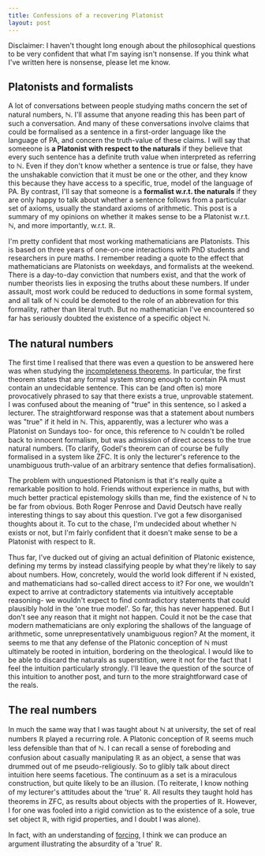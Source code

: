 ```yaml
---
title: Confessions of a recovering Platonist
layout: post
---
```


<script type="text/x-mathjax-config"> MathJax.Hub.Config({ tex2jax: { inlineMath: [['$','$'], ['\\(','\\)']], processEscapes: true } }); </script> <script src="https://cdnjs.cloudflare.com/ajax/libs/mathjax/2.7.0/MathJax.js?config=TeX-AMS-MML_HTMLorMML" type="text/javascript"></script>

Disclaimer: I haven't thought long enough about the philosophical questions to be very confident that what I'm saying isn't nonsense. If you think what I've written here is nonsense, please let me know. 

## Platonists and formalists

A lot of conversations between people studying maths concern the set of natural numbers, $\mathbb{N}$. I'll assume that anyone reading this has been part of such a conversation. And many of these conversations involve claims that could be formalised as a sentence in a first-order language like the language of PA, and concern the truth-value of these claims. I will say that someeone is **a Platonist with respect to the naturals** if they believe that every such sentence has a definite truth value when interpreted as referring to $\mathbb{N}$. Even if they don't know whether a sentence is true or false, they have the unshakable conviction that it must be one or the other, and they know this because they have access to a specific, true, model of the language of PA. By contrast, I'll say that someone is a **formalist w.r.t. the naturals** if they are only happy to talk about whether a sentence follows from a particular set of axioms, usually the standard axioms of arithmetic. This post is a summary of my opinions on whether it makes sense to be a Platonist w.r.t. $\mathbb{N}$, and more importantly, w.r.t. $\mathbb{R}$.   

I'm pretty confident that most working mathematicians are Platonists. This is based on three years of one-on-one interactions with PhD students and researchers in pure maths. I remember reading a quote to the effect that mathematicians are Platonists on weekdays, and formalists at the weekend. There is a day-to-day conviction that numbers exist, and that the work of number theorists lies in exposing the truths about these numbers. If under assault, most work could be reduced to deductions in some formal system, and all talk of $\mathbb{N}$ could be demoted to the role of an abbrevation for this formality, rather than literal truth. But no mathematician I've encountered so far has seriously doubted the existence of a specific object $\mathbb{N}$.

## The natural numbers

The first time I realised that there was even a question to be answered here was when studying the [incompleteness theorems](https://mathworld.wolfram.com/GoedelsFirstIncompletenessTheorem.html). In particular, the first theorem states that any formal system strong enough to contain PA must contain an undecidable sentence. This can be (and often is) more provocatively phrased to say that there exists a true, unprovable statement. I was confused about the meaning of "true" in this sentence, so I asked a lecturer. The straightforward response was that a statement about numbers was "true" if it held in $\mathbb{N}$. This, apparently, was a lecturer who was a Platonist on Sundays too- for once, this reference to $\mathbb{N}$ couldn't be rolled back to innocent formalism, but was admission of direct access to the true natural numbers. (To clarify, Godel's theorem can of course be fully formalised in a system like ZFC. It is only the lecturer's reference to the unambiguous truth-value of an arbitrary sentence that defies formalisation).

The problem with unquestioned Platonism is that it's really quite a remarkable position to hold. Friends without experience in maths, but with much better practical epistemology skills than me, find the existence of $\mathbb{N}$ to be far from obvious. Both Roger Penrose and David Deutsch have really interesting things to say about this question. I've got a few disorganised thoughts about it. To cut to the chase, I'm undecided about whether $\mathbb{N}$ exists or not, but I'm fairly confident that it doesn't make sense to be a Platonist with respect to $\mathbb{R}$.

Thus far, I've ducked out of giving an actual definition of Platonic existence, defining my terms by instead classifying people by what they're likely to say about numbers. How, concretely, would the world look different if $\mathbb{N}$ existed, and mathematicians had so-called direct access to it? For one, we wouldn't expect to arrive at contradictory statements via intuitively acceptable reasoning- we wouldn't expect to find contradictory statements that could plausibly hold in the 'one true model'. So far, this has never happened. But I don't see any reason that it might not happen. Could it not be the case that modern mathematicians are only exploring the shallows of the language of arithmetic, some unrepresentatively unambiguous region? At the moment, it seems to me that any defense of the Platonic conception of $\mathbb{N}$ must ultimately be rooted in intuition, bordering on the theological. I would like to be able to discard the naturals as superstition, were it not for the fact that I feel the intuition particularly strongly. I'll leave the question of the source of this intuition to another post, and turn to the more straightforward case of the reals. 

## The real numbers

In much the same way that I was taught about $\mathbb{N}$ at university, the set of real numbers $\mathbb{R}$ played a recurring role. A Platonic conception of $\mathbb{R}$ seems much less defensible than that of $\mathbb{N}$. I can recall a sense of foreboding and confusion about casually manipulating $\mathbb{R}$ as an object, a sense that was drummed out of me pseudo-religiously. So to glibly talk about direct intuition here seems facetious. The continuum as a set is a miraculous construction, but quite likely to be an illusion. (To reiterate, I know nothing of my lecturer's attitudes about the 'true' $\mathbb{R}$. All results they taught hold has theorems in ZFC, as results about objects with the properties of $\mathbb{R}$. However, I for one was fooled into a rigid conviction as to the existence of a sole, true set object $\mathbb{R}$, with rigid properties, and I doubt I was alone).

In fact, with an understanding of [forcing](https://hilbert-spaess.github.io/forcing.html), I think we can produce an argument illustrating the absurdity of a 'true' $\mathbb{R}$. 

